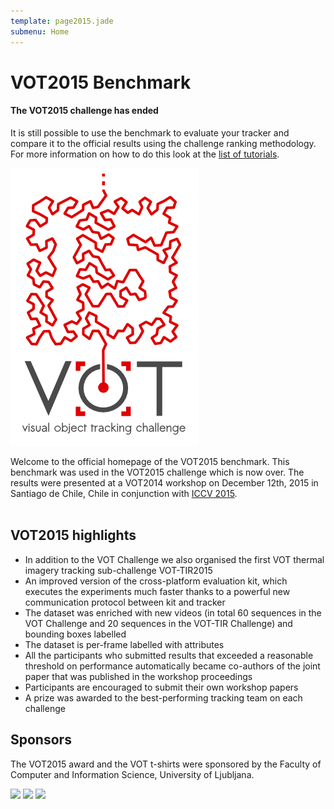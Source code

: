 ```yaml
---
template: page2015.jade
submenu: Home
---
```


# VOT2015 Benchmark

<div class="alert alert-info" role="alert">
<div class="icon-left"><i class="glyphicon glyphicon-info-sign hugeicon"></i> </div>
<h4>The VOT2015 challenge has ended</h4>

It is still possible to use the benchmark to evaluate your tracker and compare it to the official results using the challenge ranking methodology. For more information on how to do this look at the [list of tutorials](/howto/index.html).
</div>

<img class="logo float-right frame" src="../img/vot2015_logo_website_large.png" alt="VOT2015" />

Welcome to the official homepage of the VOT2015 benchmark. This benchmark was used in the VOT2015 challenge which is now over. The results were presented at a VOT2014 workshop on December 12th, 2015 in Santiago de Chile, Chile in conjunction with [ICCV 2015](http://pamitc.org/iccv15/).<br/><br/>

## VOT2015 highlights
- In addition to the VOT Challenge we also organised the first VOT thermal imagery tracking sub-challenge VOT-TIR2015
- An improved version of the cross-platform evaluation kit, which executes the experiments much faster thanks to a powerful new communication protocol between kit and tracker
- The dataset was enriched with new videos (in total 60 sequences in the VOT Challenge and 20 sequences in the VOT-TIR Challenge) and bounding boxes labelled
- The dataset is per-frame labelled with attributes
- All the participants who submitted results that exceeded a reasonable threshold on performance automatically became co-authors of the joint paper that was published in the workshop proceedings 
- Participants are encouraged to submit their own workshop papers
- A prize was awarded to the best-performing tracking team on each challenge


## Sponsors

The VOT2015 award and the VOT t-shirts were sponsored by the Faculty of Computer and Information Science, University of Ljubljana.
<div class="spotlight">
<a href="http://www.fri.uni-lj.si/"><img src="/vot2015/img/logo_ljubljana.png" width="250px"/></a>
<a href="http://www.autoliv.com/"><img src="/vot2015/img/logo_alv.png" width="250px"/></a>
<a href="http://www.sick.com/ivp"><img src="/vot2015/img/logo_sick.gif" width="122px"/></a>
</div>

